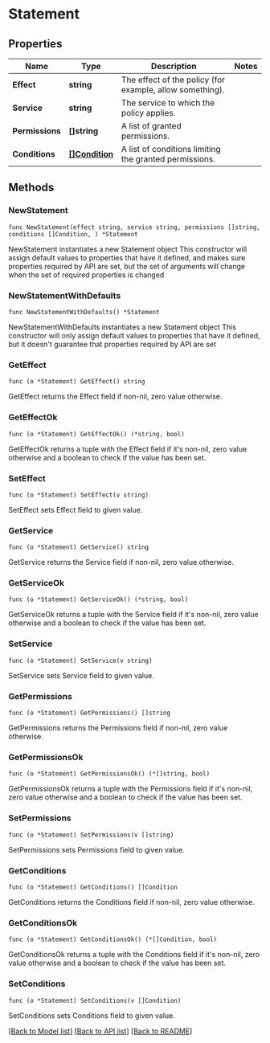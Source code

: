 # Statement

## Properties

Name | Type | Description | Notes
------------ | ------------- | ------------- | -------------
**Effect** | **string** | The effect of the policy (for example, allow something). | 
**Service** | **string** | The service to which the policy applies. | 
**Permissions** | **[]string** | A list of granted permissions. | 
**Conditions** | [**[]Condition**](Condition.md) | A list of conditions limiting the granted permissions. | 

## Methods

### NewStatement

`func NewStatement(effect string, service string, permissions []string, conditions []Condition, ) *Statement`

NewStatement instantiates a new Statement object
This constructor will assign default values to properties that have it defined,
and makes sure properties required by API are set, but the set of arguments
will change when the set of required properties is changed

### NewStatementWithDefaults

`func NewStatementWithDefaults() *Statement`

NewStatementWithDefaults instantiates a new Statement object
This constructor will only assign default values to properties that have it defined,
but it doesn't guarantee that properties required by API are set

### GetEffect

`func (o *Statement) GetEffect() string`

GetEffect returns the Effect field if non-nil, zero value otherwise.

### GetEffectOk

`func (o *Statement) GetEffectOk() (*string, bool)`

GetEffectOk returns a tuple with the Effect field if it's non-nil, zero value otherwise
and a boolean to check if the value has been set.

### SetEffect

`func (o *Statement) SetEffect(v string)`

SetEffect sets Effect field to given value.


### GetService

`func (o *Statement) GetService() string`

GetService returns the Service field if non-nil, zero value otherwise.

### GetServiceOk

`func (o *Statement) GetServiceOk() (*string, bool)`

GetServiceOk returns a tuple with the Service field if it's non-nil, zero value otherwise
and a boolean to check if the value has been set.

### SetService

`func (o *Statement) SetService(v string)`

SetService sets Service field to given value.


### GetPermissions

`func (o *Statement) GetPermissions() []string`

GetPermissions returns the Permissions field if non-nil, zero value otherwise.

### GetPermissionsOk

`func (o *Statement) GetPermissionsOk() (*[]string, bool)`

GetPermissionsOk returns a tuple with the Permissions field if it's non-nil, zero value otherwise
and a boolean to check if the value has been set.

### SetPermissions

`func (o *Statement) SetPermissions(v []string)`

SetPermissions sets Permissions field to given value.


### GetConditions

`func (o *Statement) GetConditions() []Condition`

GetConditions returns the Conditions field if non-nil, zero value otherwise.

### GetConditionsOk

`func (o *Statement) GetConditionsOk() (*[]Condition, bool)`

GetConditionsOk returns a tuple with the Conditions field if it's non-nil, zero value otherwise
and a boolean to check if the value has been set.

### SetConditions

`func (o *Statement) SetConditions(v []Condition)`

SetConditions sets Conditions field to given value.



[[Back to Model list]](../README.md#documentation-for-models) [[Back to API list]](../README.md#documentation-for-api-endpoints) [[Back to README]](../README.md)


